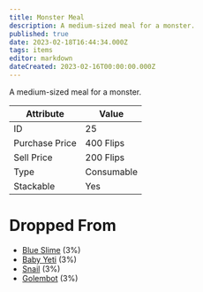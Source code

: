 ```yaml
---
title: Monster Meal
description: A medium-sized meal for a monster.
published: true
date: 2023-02-18T16:44:34.000Z
tags: items
editor: markdown
dateCreated: 2023-02-16T00:00:00.000Z
---
```


A medium-sized meal for a monster.

|Attribute|Value|
|-|-|
|ID|25|
|Purchase Price|400 Flips|
|Sell Price|200 Flips|
|Type|Consumable|
|Stackable|Yes|


# Dropped From
 * [Blue Slime](/monsters/blue-slime.md) (3%)
 * [Baby Yeti](/monsters/baby-yeti.md) (3%)
 * [Snail](/monsters/snail.md) (3%)
 * [Golembot](/monsters/golembot.md) (3%)

